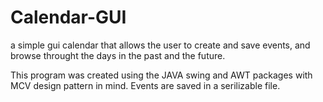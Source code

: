 # Calendar-GUI
a simple gui calendar that allows the user to create and save events, 
and browse throught the days in the past and the future.
 
This program was created using the JAVA swing and AWT packages with 
MCV design pattern in mind.  Events are saved in a serilizable file.
